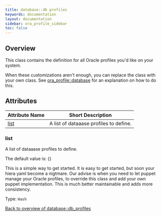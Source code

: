 ```yaml
---
title: database::db profiles
keywords: documentation
layout: documentation
sidebar: ora_profile_sidebar
toc: false
---
```

## Overview

This class contains the definition for all Oracle profiles you'd like on your system.

When these customizations aren't enough, you can replace the class with your own class. See [ora_profile::database](./database.html) for an explanation on how to do this.




## Attributes



Attribute Name                      | Short Description                      |
----------------------------------- | -------------------------------------- |
[list](#database::db_profiles_list) | A list of dataaase profiles to define. |




### list<a name='database::db_profiles_list'>

A list of dataaase profiles to define.

The default value is: {}

This is a simple way to get started. It is easy to get started, but soon your hiera yaml become a nigtmare. Our advise is when you need to let puppet manage your Oracle profiles, to override this class and  add your own puppet implementation. This is much better maintainable
and adds more consistency.

Type: `Hash`


[Back to overview of database::db_profiles](#attributes)
